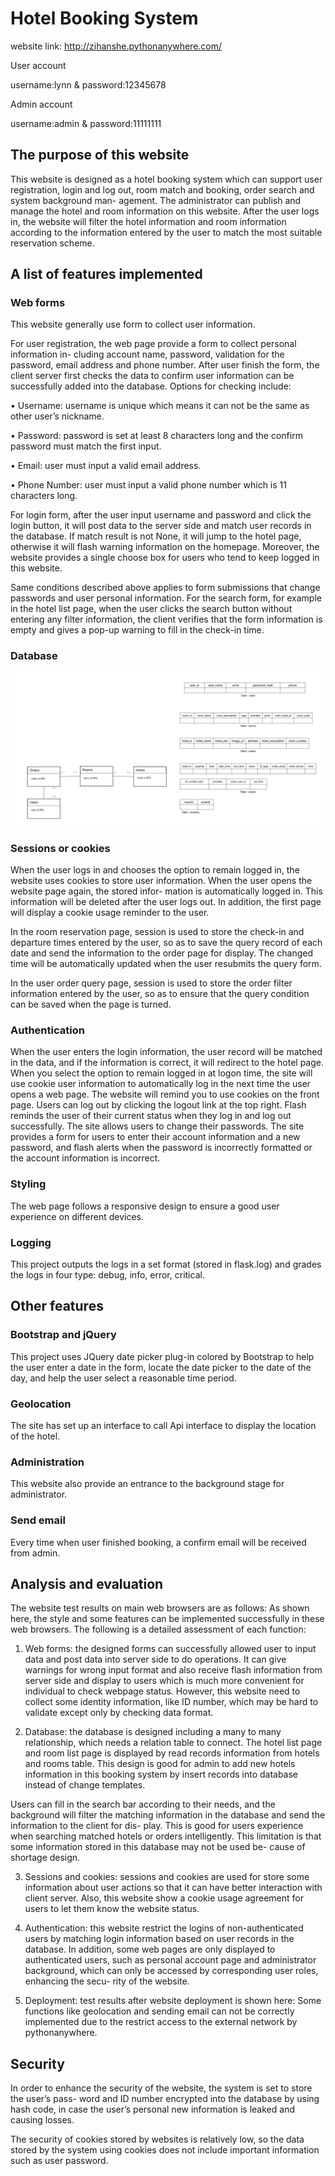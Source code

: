 # Hotel Booking System

website link: http://zihanshe.pythonanywhere.com/

User account

username:lynn & password:12345678

Admin account

username:admin & password:11111111

## The purpose of this website
This website is designed as a hotel booking system which can support user registration, login and log out, room match and booking, order search and system background man- agement. The administrator can publish and manage the hotel and room information on this website. After the user logs in, the website will filter the hotel information and room information according to the information entered by the user to match the most suitable reservation scheme.

## A list of features implemented
### Web forms
This website generally use form to collect user information.

For user registration, the web page provide a form to collect personal information in- cluding account name, password, validation for the password, email address and phone number. After user finish the form, the client server first checks the data to confirm user information can be successfully added into the database. Options for checking include:

• Username: username is unique which means it can not be the same as other user’s nickname.

• Password: password is set at least 8 characters long and the confirm password must match the first input.

• Email: user must input a valid email address.

• Phone Number: user must input a valid phone number which is 11 characters long.

For login form, after the user input username and password and click the login button, it will post data to the server side and match user records in the database. If match result is not None, it will jump to the hotel page, otherwise it will flash warning information on the homepage. Moreover, the website provides a single choose box for users who tend to keep logged in this website.

Same conditions described above applies to form submissions that change passwords and user personal information. For the search form, for example in the hotel list page, when the user clicks the search button without entering any filter information, the client verifies that the form information is empty and gives a pop-up warning to fill in the check-in time.

### Database

![image](https://github.com/sc18zs/hotel-booking-system/blob/main/IMG/database.png)

### Sessions or cookies
When the user logs in and chooses the option to remain logged in, the website uses cookies to store user information. When the user opens the website page again, the stored infor- mation is automatically logged in. This information will be deleted after the user logs out. In addition, the first page will display a cookie usage reminder to the user.

In the room reservation page, session is used to store the check-in and departure times entered by the user, so as to save the query record of each date and send the information to the order page for display. The changed time will be automatically updated when the user resubmits the query form.

In the user order query page, session is used to store the order filter information entered by the user, so as to ensure that the query condition can be saved when the page is turned.

### Authentication
When the user enters the login information, the user record will be matched in the data, and if the information is correct, it will redirect to the hotel page. When you select the option to remain logged in at logon time, the site will use cookie user information to automatically log in the next time the user opens a web page. The website will remind you to use cookies on the front page. Users can log out by clicking the logout link at the top right. Flash reminds the user of their current status when they log in and log out successfully. The site allows users to change their passwords. The site provides a form for users to enter their account information and a new password, and flash alerts when the password is incorrectly formatted or the account information is incorrect.

### Styling

The web page follows a responsive design to ensure a good user experience on different devices.

### Logging
This project outputs the logs in a set format (stored in flask.log) and grades the logs in four type: debug, info, error, critical.

## Other features
### Bootstrap and jQuery
This project uses JQuery date picker plug-in colored by Bootstrap to help the user enter a date in the form, locate the date picker to the date of the day, and help the user select a reasonable time period.

### Geolocation
The site has set up an interface to call Api interface to display the location of the hotel.

### Administration
This website also provide an entrance to the background stage for administrator.

### Send email
Every time when user finished booking, a confirm email will be received from admin.

## Analysis and evaluation
The website test results on main web browsers are as follows: As shown here, the style and some features can be implemented successfully in these web browsers. The following is a detailed assessment of each function:

1. Web forms: the designed forms can successfully allowed user to input data and post data into server side to do operations. It can give warnings for wrong input format and also receive flash information from server side and display to users which is much more convenient for individual to check webpage status. However, this website need to collect some identity information, like ID number, which may be hard to validate except only by checking data format.

2. Database: the database is designed including a many to many relationship, which needs a relation table to connect. The hotel list page and room list page is displayed by read records information from hotels and rooms table. This design is good for admin to add new hotels information in this booking system by insert records into database instead of change templates.

Users can fill in the search bar according to their needs, and the background will filter the matching information in the database and send the information to the client for dis- play. This is good for users experience when searching matched hotels or orders intelligently.
This limitation is that some information stored in this database may not be used be- cause of shortage design.

3. Sessions and cookies: sessions and cookies are used for store some information about user actions so that it can have better interaction with client server. Also, this website show a cookie usage agreement for users to let them know the website status.
  
4. Authentication: this website restrict the logins of non-authenticated users by matching login information based on user records in the database. In addition, some web pages are only displayed to authenticated users, such as personal account page and administrator background, which can only be accessed by corresponding user roles, enhancing the secu- rity of the website.
   
5. Deployment: test results after website deployment is shown here: Some functions like geolocation and sending email can not be correctly implemented due to the restrict access to the external network by pythonanywhere.

## Security
In order to enhance the security of the website, the system is set to store the user’s pass- word and ID number encrypted into the database by using hash code, in case the user’s personal new information is leaked and causing losses.

The security of cookies stored by websites is relatively low, so the data stored by the system using cookies does not include important information such as user password.












